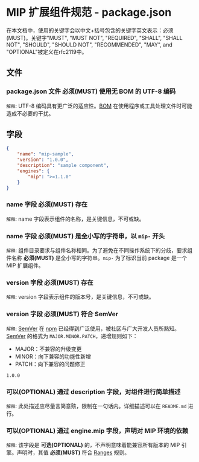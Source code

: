 MIP 扩展组件规范 - package.json
==============


在本文档中，使用的关键字会以中文+括号包含的关键字英文表示：必须(MUST)。关键字"MUST", "MUST NOT", "REQUIRED", "SHALL", "SHALL NOT", "SHOULD", "SHOULD NOT", "RECOMMENDED", "MAY", and "OPTIONAL"被定义在rfc2119中。


文件
----

### package.json 文件 **必须(MUST)** 使用无 BOM 的 UTF-8 编码

`解释`: UTF-8 编码具有更广泛的适应性。[BOM](https://en.wikipedia.org/wiki/Byte_order_mark) 在使用程序或工具处理文件时可能造成不必要的干扰。


字段
----

```json
{
    "name": "mip-sample",
    "version": "1.0.0",
    "description": "sample component",
    "engines": {
        "mip": ">=1.1.0"
    }
}
```


### name 字段 **必须(MUST)** 存在

`解释`: name 字段表示组件的名称，是关键信息，不可或缺。


### name 字段 **必须(MUST)** 是全小写的字符串，以 `mip-` 开头

`解释`: 组件目录要求与组件名称相同。为了避免在不同操作系统下的分歧，要求组件名称 **必须(MUST)** 是全小写的字符串。`mip-` 为了标识当前 package 是一个 MIP 扩展组件。


### version 字段 **必须(MUST)** 存在

`解释`: version 字段表示组件的版本号，是关键信息，不可或缺。


### version 字段 **必须(MUST)** 符合 SemVer

`解释`: [SemVer](http://semver.org/) 在 [npm](https://npmjs.org/) 已经得到广泛使用，被社区与广大开发人员所熟知。[SemVer](http://semver.org/) 的格式为 `MAJOR.MINOR.PATCH`，递增规则如下：

- MAJOR：不兼容的升级变更
- MINOR：向下兼容的功能性新增
- PATCH：向下兼容的问题修正

```
1.0.0
```

### **可以(OPTIONAL)** 通过 description 字段，对组件进行简单描述

`解释`: 此处描述应尽量言简意赅，限制在一句话内。详细描述可以在 `README.md` 进行。


### **可以(OPTIONAL)** 通过 engine.mip 字段，声明对 MIP 环境的依赖

`解释`: 该字段是 **可选(OPTIONAL)** 的，不声明意味着能兼容所有版本的 MIP 引擎。声明时，其值 **必须(MUST)** 符合 [Ranges](https://docs.npmjs.com/misc/semver#ranges) 规则。


